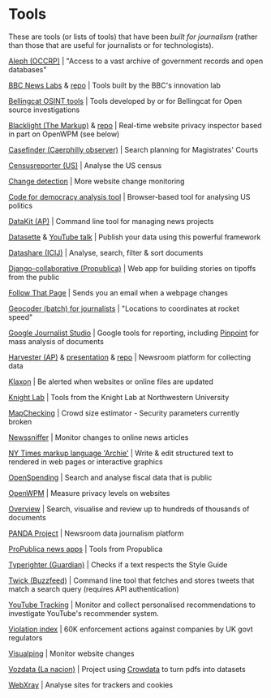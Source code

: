 # Tools

These are tools (or lists of tools) that have been *built for journalism* (rather than those that are useful for journalists or for technologists).

[Aleph (OCCRP)](https://aleph.occrp.org) | "Access to a vast archive of government records and open databases"

[BBC News Labs](https://bbcnewslabs.co.uk) & [repo](https://github.com/BBC-News-Labs) | Tools built by the BBC's innovation lab

[Bellingcat OSINT tools](https://github.com/bellingcat/) | Tools developed by or for Bellingcat for Open source investigations

[Blacklight (The Markup)](https://themarkup.org/blacklight) & [repo](https://github.com/the-markup/blacklight-collector) | Real-time website privacy inspector based in part on OpenWPM (see below)

[Casefinder (Caerphilly observer)](https://clwstwr.org.uk/projects/casefinder) | Search planning for Magistrates' Courts

[Censusreporter (US)](https://censusreporter.org/) | Analyse the US census

[Change detection](https://github.com/dgtlmoon/changedetection.io) | More website change monitoring

[Code for democracy analysis tool](https://codefordemocracy.org/data/) | Browser-based tool for analysing US politics

[DataKit (AP)](https://datakit.ap.org/) | Command line tool for managing news projects

[Datasette](https://datasette.io/) & [YouTube talk](https://www.youtube.com/watch?v%3DpTr1uLQTJNE&sa=D) | Publish your data using this powerful framework

[Datashare (ICIJ)](https://icij.gitbook.io/datashare/) | Analyse, search, filter & sort documents

[Django-collaborative (Propublica)](https://github.com/propublica/django-collaborative) | Web app for building stories on tipoffs from the public

[Follow That Page](https://www.followthatpage.com) | Sends you an email when a webpage changes

[Geocoder (batch) for journalists](https://geocode.localfocus.nl/) | "Locations to coordinates at rocket speed"

[Google Journalist Studio](https://journaliststudio.google.com/) | Google tools for reporting, including [Pinpoint](https://journaliststudio.google.com/pinpoint/collections) for mass analysis of documents

[Harvester (AP)](https://harvester.ap.org) & [presentation](https://vimeo.com/520123772/2a3edddf19) & [repo](https://github.com/associatedpress/harvester) | Newsroom platform for collecting data

[Klaxon](https://newsklaxon.org/) | Be alerted when websites or online files are updated

[Knight Lab](https://knightlab.northwestern.edu/projects/) | Tools from the Knight Lab at Northwestern University

[MapChecking](https://www.mapchecking.com) | Crowd size estimator - Security parameters currently broken

[Newssniffer](https://www.newssniffer.co.uk/versions) | Monitor changes to online news articles

[NY Times markup language 'Archie'](http://archieml.org) | Write & edit structured text to rendered in web pages or interactive graphics

[OpenSpending](https://openspending.org/) | Search and analyse fiscal data that is public

[OpenWPM](https://github.com/mozilla/OpenWPM) | Measure privacy levels on websites

[Overview](https://www.overviewdocs.com/) | Search, visualise and review up to hundreds of thousands of documents

[PANDA Project](http://pandaproject.net/) | Newsroom data journalism platform

[ProPublica news apps](https://www.propublica.org/newsapps) | Tools from Propublica

[Typerighter (Guardian)](https://github.com/guardian/typerighter) | Checks if a text respects the Style Guide

[Twick (Buzzfeed)](https://github.com/jsvine/twick) | Command line tool that fetches and stores tweets that match a search query (requires API authentication)

[YouTube Tracking](https://youtube.tracking.exposed) | Monitor and collect personalised recommendations to investigate YouTube's recommender system.

[Violation index](https://violationtrackeruk.goodjobsfirst.org/) | 60K enforcement actions against companies by UK govt regulators

[Visualping](https://visualping.io/) | Monitor website changes

[Vozdata (La nacion)](https://vozdata.lanacion.com.ar/cd/paso-buenos-aires) | Project using [Crowdata](https://crowdata.readthedocs.io/en/latest/) to turn pdfs into datasets

[WebXray](https://github.com/timlib/webXray) | Analyse sites for trackers and cookies
